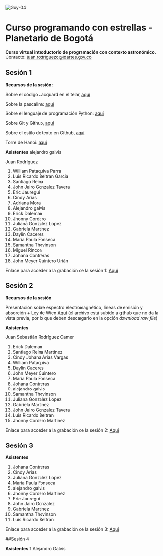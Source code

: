 ![Gxy-04](https://github.com/user-attachments/assets/ccdb8969-ceb2-4ed6-b000-edb2d102fb15)

# Curso programando con estrellas - Planetario de Bogotá
**Curso virtual introductorio de programación con contexto astronómico.**
Contacto: juan.rodriguezc@idartes.gov.co

## Sesión 1

**Recursos de la sesión:**

Sobre el código Jacquard en el telar, [aquí](https://youtu.be/pzYucg3Tmho?t=78)

Sobre la pascalina: [aquí](https://youtu.be/ck5XzpaqU-c?t=174)

Sobre el lenguaje de programación Python: [aquí](https://docs.python.org/es/3/tutorial/)

Sobre Git y Github, [aquí](https://docs.github.com/es/get-started/start-your-journey/about-github-and-git)

Sobre el estilo de texto en Github, [aquí](https://docs.github.com/es/get-started/writing-on-github/getting-started-with-writing-and-formatting-on-github/basic-writing-and-formatting-syntax)

Torre de Hanoi: [aquí](https://www.geogebra.org/m/NqyWJVra)

**Asistentes**
alejandro galvis

Juan Rodríguez 


1. William Pataquiva Parra
2. Luis Ricardo Beltran Garcia
3. Santiago Reina
4. John Jairo Gonzalez Tavera
5. Eric Jauregui
6. Cindy Arias
7. Adriana Mora
8. Alejandro galvis
9. Erick Daleman
10. Jhonny Cordero
11. Juliana Gonzalez Lopez
12. Gabriela Martinez
13. Daylin Caceres
14. Maria Paula Fonseca
15. Samantha Thovinson
16. Miguel Rincon
17. Johana Contreras
18. John Meyer Quintero Urián

Enlace para acceder a la grabación de la sesión 1: [Aquí](https://drive.google.com/file/d/19JrX4_Q60OTXSYWIqDNrLy3dqjmgnKaS/view)


## Sesión 2

**Recursos de la sesión**

Presentación sobre espectro electromagnético, líneas de emisión y absorción + Ley de Wien [Aquí](https://github.com/JuanPlanetario/Curso-programando-con-estrellas---Planetario/blob/283cf89def77537c092e6d3ee18d6eec175e6837/Sesi%C3%B3n%202/Sesi%C3%B3n%202.pptx) (el archivo está subido a github que no da la vista previa, por lo que deben descargarlo en la opción *download raw file*)

**Asistentes**

Juan Sebastián Rodríguez Camer
1. Erick Daleman
2. Santiago Reina Martínez
3. Cindy Johana Arias Vargas
4. William Pataquiva
5. Daylin Caceres
6. John Meyer Quintero
7. Maria Paula Fonseca
8. Johana Contreras
9. alejandro galvis
10. Samantha Thovinson
11. Juliana Gonzalez Lopez
12. Gabriela Martinez
13. John Jairo Gonzalez Tavera
14. Luis Ricardo Beltran
15. Jhonny Cordero Martinez

Enlace para acceder a la grabación de la sesión 2: [Aquí](https://drive.google.com/file/d/1SYOK431C2JDILTl2wZwEo25JCskaRkSe/view?usp=drivesdk)

## Sesión 3

**Asistentes**
1. Johana Contreras 
2. Cindy Arias
3. Juliana Gonzalez Lopez
4. Maria Paula Fonseca
5. alejandro galvis
6. Jhonny Cordero Martinez
7. Eric Jauregui
8. John Jairo Gonzalez
9. Gabriela Martinez
10. Samantha Thovinson
11. Luis Ricardo Beltran

Enlace para acceder a la grabación de la sesión 3: [Aquí](https://drive.google.com/file/d/1voIXVXpyeHBLo9JGHXiD7V_AGUNdeDlB/view)

##Sesión 4

**Asistentes**
1.Alejandro Galvis

